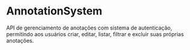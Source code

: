 # AnnotationSystem
API de gerenciamento de anotações com sistema de autenticação, permitindo aos usuários criar, editar, listar, filtrar e excluir suas próprias anotações.
